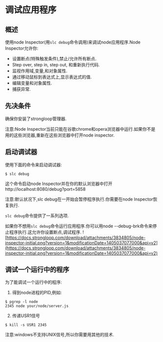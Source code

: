 # 调试应用程序

## 概述
使用node Inspector(用`slc debug`命令调用)来调试node应用程序.Node Inspector允许你:
- 设置断点(特殊触发条件),禁止/允许所有断点.
- Step over, step in, step out, 和重新执行代码.
- 监视作用域,变量,和对象属性.
- 通过移动鼠标到表达式上,显示表达式的值.
- 编辑变量和对象属性.
- 捕获异常.

## 先决条件
确保你安装了strongloop管理器.

注意:Node Inspector当前只能在谷歌chrome和opera浏览器中运行.如果你不是用的这些浏览器,重新在这些浏览器中打开node inspector.

## 启动调试器
使用下面的命令来启动调试器:
```shell
$ slc debug
```
这个命令启动node Inspector并在你的默认浏览器中打开 http://localhost:8080/debug?port=5858

注意:默认状况下,slc debug在一开始会暂停程序执行.你需要在node Inspector恢复执行.

`slc debug`命令提供了一系列选项.

如果你不想用`slc debug`命令运行应用程序.你可以用node --debug-brk命令来停止程序执行.这允许你设置断点,调试程序.
![https://docs.strongloop.com/download/attachments/3834805/node-inspector-initial.png?version=1&modificationDate=1405037077000&api=v2](https://docs.strongloop.com/download/attachments/3834805/node-inspector-initial.png?version=1&modificationDate=1405037077000&api=v2)

## 调试一个运行中的程序
为了能调试一个运行中的程序:
1. 得到node进程的PID,例如:
```shell
$ pgrep -l node
2345 node your/node/server.js
```
2. 传递USR1信号
```shell
$ kill -s USR1 2345
```

注意:windows不支持UNIX信号,所以你需要用其他的技术.